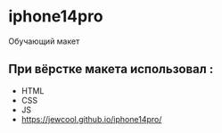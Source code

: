# iphone14pro
Обучающий макет
## При вёрстке макета использовал :
- HTML
- CSS
- JS
- https://jewcool.github.io/iphone14pro/
